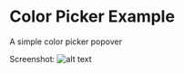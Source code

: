 Color Picker Example
============

A simple color picker popover

Screenshot:
![alt text](https://raw.githubusercontent.com/EthanStrider/iOS-Projects/master/ColorPickerExample/colorPicker.png "Image Picker Screenshot")
